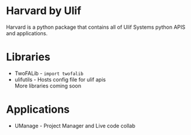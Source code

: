 # Harvard by Ulif
Harvard is a python package that contains all of Ulif Systems python APIS and applications.

# Libraries
* TwoFALib - `import twofalib`
* ulifutils - Hosts config file for ulif apis   
More libraries coming soon   

# Applications
* UManage - Project Manager and Live code collab
